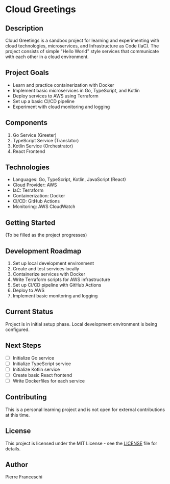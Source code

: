 # Cloud Greetings

## Description
Cloud Greetings is a sandbox project for learning and experimenting with cloud technologies, microservices, and Infrastructure as Code (IaC). The project consists of simple "Hello World" style services that communicate with each other in a cloud environment.

## Project Goals
- Learn and practice containerization with Docker
- Implement basic microservices in Go, TypeScript, and Kotlin
- Deploy services to AWS using Terraform
- Set up a basic CI/CD pipeline
- Experiment with cloud monitoring and logging

## Components
1. Go Service (Greeter)
2. TypeScript Service (Translator)
3. Kotlin Service (Orchestrator)
4. React Frontend

## Technologies
- Languages: Go, TypeScript, Kotlin, JavaScript (React)
- Cloud Provider: AWS
- IaC: Terraform
- Containerization: Docker
- CI/CD: GitHub Actions
- Monitoring: AWS CloudWatch

## Getting Started
(To be filled as the project progresses)

## Development Roadmap
1. Set up local development environment
2. Create and test services locally
3. Containerize services with Docker
4. Write Terraform scripts for AWS infrastructure
5. Set up CI/CD pipeline with GitHub Actions
6. Deploy to AWS
7. Implement basic monitoring and logging

## Current Status
Project is in initial setup phase. Local development environment is being configured.

## Next Steps
- [ ] Initialize Go service
- [ ] Initialize TypeScript service
- [ ] Initialize Kotlin service
- [ ] Create basic React frontend
- [ ] Write Dockerfiles for each service

## Contributing
This is a personal learning project and is not open for external contributions at this time.

## License
This project is licensed under the MIT License - see the [LICENSE](LICENSE) file for details.

## Author
Pierre Franceschi

